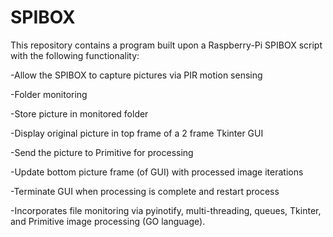 # SPIBOX 
This repository contains a program built upon a Raspberry-Pi SPIBOX script with the following functionality:

-Allow the SPIBOX to capture pictures via PIR motion sensing

-Folder monitoring

-Store picture in monitored folder

-Display original picture in top frame of a 2 frame Tkinter GUI

-Send the picture to Primitive for processing

-Update bottom picture frame (of GUI) with processed image iterations

-Terminate GUI when processing is complete and restart process

-Incorporates file monitoring via pyinotify, multi-threading, queues, Tkinter, and Primitive image processing (GO language).
